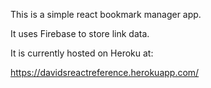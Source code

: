 
This is a simple react bookmark manager app.

It uses Firebase to store link data.

It is currently hosted on Heroku at:

https://davidsreactreference.herokuapp.com/
